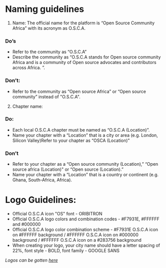 # Naming guidelines

1. Name: The official name for the platform is “Open Source Community Africa” with its acronym as O.S.C.A.

### Do’s
* Refer to the community as “O.S.C.A”
* Describe the community as “O.S.C.A stands for Open source community Africa and is a community of Open source advocates and contributors across Africa. ”.

### Don’t: 
* Refer to the community as “Open source Africa” or “Open source community” instead of "O.S.C.A".


2. Chapter name:
### Do:
* Each local O.S.C.A chapter must be named as “O.S.C.A (Location)”.
* Name your chapter with a “Location” that is a city or area (e.g. London, Silicon Valley)Refer to your chapter as “OSCA (Location)"

### Don’t
* Refer to your chapter as a “Open source community (Location),” “Open source africa (Location)" or “Open source (Location).”
* Name your chapter with a “Location” that is a country or continent (e.g. Ghana, South-Africa, Africa).

# Logo Guidelines:
* Official O.S.C.A icon "OS" font - ORIBITRON
* Official O.S.C.A logo colors and combination codes - #F7931E, #FFFFFF and #000000
* Official O.S.C.A logo color combination scheme - #F7931E O.S.C.A icon on #FFFFFF background /  #FFFFFF O.S.C.A icon on #000000 background / #FFFFFF O.S.C.A icon on a #283756 background
* When creating your logo, your city name should have a letter spacing of 22%, font style - BOLD, font family - GOOGLE SANS

_Logos can be gotten [here](https://raw.githubusercontent.com/oscommunityafrica/docs/master/logo/osca.png)_


